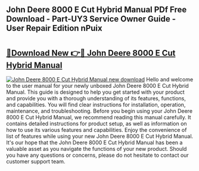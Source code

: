## John Deere 8000 E Cut Hybrid Manual PDf Free Download - Part-UY3 Service Owner Guide - User Repair Edition nPuix

# <h2><a href="http://bc91945.oget.top/?id=John+Deere+8000+E+Cut+Hybrid+Manual">🔗Download New 👉🔴 John Deere 8000 E Cut Hybrid Manual</a></h2>

[![John Deere 8000 E Cut Hybrid Manual new download](https://i.imgur.com/5g1atiW.png)](http://bc91945.oget.top/?id=John+Deere+8000+E+Cut+Hybrid+Manual)
Hello and welcome to the user manual for your newly unboxed John Deere 8000 E Cut Hybrid Manual. This guide is designed to help you get started with your product and provide you with a thorough understanding of its features, functions, and capabilities. You will find clear instructions for installation, operation, maintenance, and troubleshooting. Before you begin using your John Deere 8000 E Cut Hybrid Manual, we recommend reading this manual carefully. It contains detailed instructions for product setup, as well as information on how to use its various features and capabilities. Enjoy the convenience of list of features while using your new John Deere 8000 E Cut Hybrid Manual. It's our hope that the John Deere 8000 E Cut Hybrid Manual has been a valuable asset as you navigate the functions of your new product. Should you have any questions or concerns, please do not hesitate to contact our customer support team.
